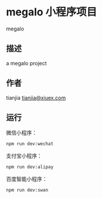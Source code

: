 # megalo 小程序项目
megalo 
## 描述

a megalo project

## 作者

tianjia <tianjia@xiuex.com>

## 运行

微信小程序：

```bash
npm run dev:wechat
```

支付宝小程序：

```bash
npm run dev:alipay
```

百度智能小程序：

```bash
npm run dev:swan
```
